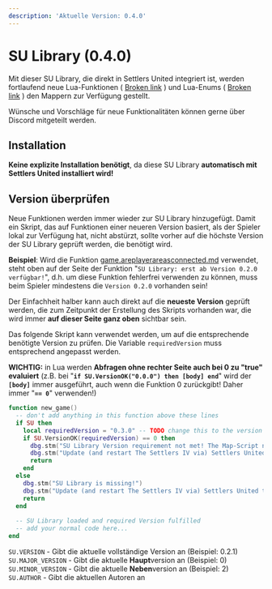 ```yaml
---
description: 'Aktuelle Version: 0.4.0'
---
```


# SU Library (0.4.0)

Mit dieser SU Library, die direkt in Settlers United integriert ist, werden fortlaufend neue Lua-Funktionen  ( [Broken link](broken-reference "mention") ) und Lua-Enums ( [Broken link](broken-reference "mention") ) den Mappern zur Verfügung gestellt.

Wünsche und Vorschläge für neue Funktionalitäten können gerne über Discord mitgeteilt werden.



## Installation

**Keine explizite Installation benötigt**, da diese SU Library **automatisch mit Settlers United installiert wird!**



## Version überprüfen

Neue Funktionen werden immer wieder zur SU Library hinzugefügt. Damit ein Skript, das auf Funktionen einer neueren Version basiert, als der Spieler lokal zur Verfügung hat, nicht abstürzt, sollte vorher auf die höchste Version der SU Library geprüft werden, die benötigt wird.

**Beispiel**: Wird die Funktion [game.areplayerareasconnected.md](../su-library-functions/game/game.areplayerareasconnected.md "mention") verwendet, steht oben auf der Seite der Funktion "`SU Library: erst ab Version 0.2.0 verfügbar!`", d.h. um diese Funktion fehlerfrei verwenden zu können, muss beim Spieler mindestens die `Version 0.2.0` vorhanden sein!

Der Einfachheit halber kann auch direkt auf die **neueste Version** geprüft werden, die zum Zeitpunkt der Erstellung des Skripts vorhanden war, die wird immer **auf dieser Seite ganz oben** sichtbar sein.

Das folgende Skript kann verwendet werden, um auf die entsprechende benötigte Version zu prüfen. Die Variable `requiredVersion` muss entsprechend angepasst werden.

**WICHTIG:** in Lua werden **Abfragen ohne rechter Seite auch bei 0 zu "true" evaluiert** (z.B. bei "**`if SU.VersionOK("0.0.0") then [body] end`**" wird der **`[body]`** immer ausgeführt, auch wenn die Funktion 0 zurückgibt! Daher immer "**`== 0`**" verwenden!)

```lua
function new_game()
  -- don't add anything in this function above these lines
  if SU then
    local requiredVersion = "0.3.0" -- TODO change this to the version your map-script requires
    if SU.VersionOK(requiredVersion) == 0 then
      dbg.stm("SU Library Version requirement not met! The Map-Script needs at least Version "..requiredVersion..", you have Version "..SU.VERSION.."!")
      dbg.stm("Update (and restart The Settlers IV via) Settlers United to get the latest Version installed.")
      return
    end
  else
    dbg.stm("SU Library is missing!")
    dbg.stm("Update (and restart The Settlers IV via) Settlers United to get the latest Version installed.")
    return
  end
  
  -- SU Library loaded and required Version fulfilled
  -- add your normal code here...
end
```

`SU.VERSION` - Gibt die aktuelle vollständige Version an (Beispiel: 0.2.1) \
`SU.MAJOR_VERSION` - Gibt die aktuelle **Haupt**version an (Beispiel: 0) \
`SU.MINOR_VERSION` - Gibt die aktuelle **Neben**version an (Beispiel: 2) \
`SU.AUTHOR` - Gibt die aktuellen Autoren an
